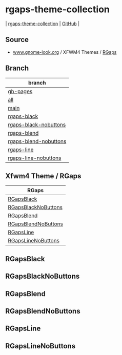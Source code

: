 

# rgaps-theme-collection

| [rgaps-theme-collection](https://samwhelp.github.io/rgaps-theme-collection/) | [GitHub](https://github.com/samwhelp/rgaps-theme-collection) |


## Source

* www.gnome-look.org / XFWM4 Themes / [RGaps](https://www.gnome-look.org/p/1174081/)


## Branch

| branch |
| --- |
| [gh-pages](https://github.com/samwhelp/rgaps-theme-collection/tree/gh-pages) |
| [all](https://github.com/samwhelp/rgaps-theme-collection/tree/all) |
| [main](https://github.com/samwhelp/rgaps-theme-collection/tree/main) |
| [rgaps-black](https://github.com/samwhelp/rgaps-theme-collection/tree/rgaps-black) |
| [rgaps-black-nobuttons](https://github.com/samwhelp/rgaps-theme-collection/tree/rgaps-black-nobuttons) |
| [rgaps-blend](https://github.com/samwhelp/rgaps-theme-collection/tree/rgaps-blend) |
| [rgaps-blend-nobuttons](https://github.com/samwhelp/rgaps-theme-collection/tree/rgaps-blend-nobuttons) |
| [rgaps-line](https://github.com/samwhelp/rgaps-theme-collection/tree/rgaps-line) |
| [rgaps-line-nobuttons](https://github.com/samwhelp/rgaps-theme-collection/tree/rgaps-line-nobuttons) |



## Xfwm4 Theme / RGaps

| RGaps |
| --- |
| [RGapsBlack](#RGapsBlack) | [GitHub](https://github.com/samwhelp/rgaps-theme-collection/tree/rgaps-black) |
| [RGapsBlackNoButtons](#RGapsBlackNoButtons) | [GitHub](https://github.com/samwhelp/rgaps-theme-collection/tree/rgaps-black-nobuttons) |
| [RGapsBlend](#RGapsBlend) | [GitHub](https://github.com/samwhelp/rgaps-theme-collection/tree/rgaps-blend) |
| [RGapsBlendNoButtons](#RGapsBlendNoButtons) | [GitHub](https://github.com/samwhelp/rgaps-theme-collection/tree/rgaps-blend-nobuttons) |
| [RGapsLine](#RGapsLine) | [GitHub](https://github.com/samwhelp/rgaps-theme-collection/tree/rgaps-line) |
| [RGapsLineNoButtons](#RGapsLineNoButtons) | [GitHub](https://github.com/samwhelp/rgaps-theme-collection/tree/rgaps-line-nobuttons) |


## RGapsBlack


## RGapsBlackNoButtons


## RGapsBlend


## RGapsBlendNoButtons


## RGapsLine


## RGapsLineNoButtons
